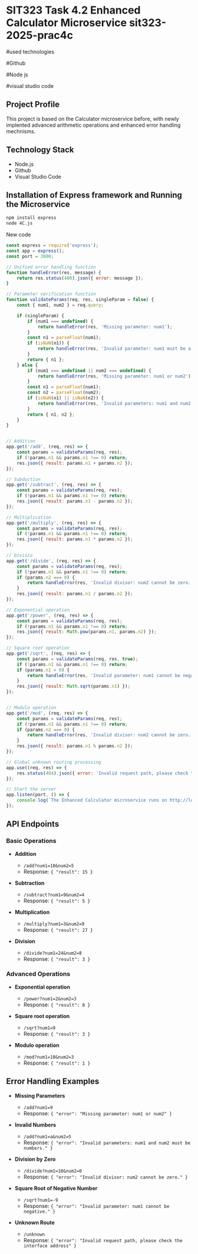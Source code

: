 # SIT323 Task 4.2 Enhanced Calculator Microservice sit323-2025-prac4c

#used technologies

#Github

#Node js

#visual studio code



## Project Profile

This project is based on the Calculator microservice before, with newly implented advanced arithmetic operations and enhanced error handling mechnisms.

## Technology Stack

- Node.js
- Github
- Visual Studio Code


## Installation of Express framework and Running the Microservice

```bash
npm install express
node 4C.js
```
New code
```javascript
const express = require('express');
const app = express();
const port = 3000;

// Unified error handling function
function handleError(res, message) {
    return res.status(400).json({ error: message });
}

// Parameter verification function
function validateParams(req, res, singleParam = false) {
    const { num1, num2 } = req.query;

    if (singleParam) {
        if (num1 === undefined) {
            return handleError(res, 'Missing parameter: num1');
        }
        const n1 = parseFloat(num1);
        if (isNaN(n1)) {
            return handleError(res, 'Invalid parameter: num1 must be a number.');
        }
        return { n1 };
    } else {
        if (num1 === undefined || num2 === undefined) {
            return handleError(res, 'Missing parameter: num1 or num2');
        }
        const n1 = parseFloat(num1);
        const n2 = parseFloat(num2);
        if (isNaN(n1) || isNaN(n2)) {
            return handleError(res, 'Invalid parameters: num1 and num2 must be numbers.');
        }
        return { n1, n2 };
    }
}


// Addition
app.get('/add', (req, res) => {
    const params = validateParams(req, res);
    if (!params.n1 && params.n1 !== 0) return;
    res.json({ result: params.n1 + params.n2 });
});

// Subduction
app.get('/subtract', (req, res) => {
    const params = validateParams(req, res);
    if (!params.n1 && params.n1 !== 0) return;
    res.json({ result: params.n1 - params.n2 });
});

// Multiplication
app.get('/multiply', (req, res) => {
    const params = validateParams(req, res);
    if (!params.n1 && params.n1 !== 0) return;
    res.json({ result: params.n1 * params.n2 });
});

// Divisio
app.get('/divide', (req, res) => {
    const params = validateParams(req, res);
    if (!params.n1 && params.n1 !== 0) return;
    if (params.n2 === 0) {
        return handleError(res, 'Invalid divisor: num2 cannot be zero.');
    }
    res.json({ result: params.n1 / params.n2 });
});

// Exponential operation
app.get('/power', (req, res) => {
    const params = validateParams(req, res);
    if (!params.n1 && params.n1 !== 0) return;
    res.json({ result: Math.pow(params.n1, params.n2) });
});

// Square root operation
app.get('/sqrt', (req, res) => {
    const params = validateParams(req, res, true);
    if (!params.n1 && params.n1 !== 0) return;
    if (params.n1 < 0) {
        return handleError(res, 'Invalid parameter: num1 cannot be negative.');
    }
    res.json({ result: Math.sqrt(params.n1) });
});


// Modulo operation
app.get('/mod', (req, res) => {
    const params = validateParams(req, res);
    if (!params.n1 && params.n1 !== 0) return;
    if (params.n2 === 0) {
        return handleError(res, 'Invalid divisor: num2 cannot be zero.');
    }
    res.json({ result: params.n1 % params.n2 });
});

// Global unknown routing processing
app.use((req, res) => {
    res.status(404).json({ error: 'Invalid request path, please check the interface address' });
});

// Start the server
app.listen(port, () => {
    console.log(`The Enhanced Calculator microservice runs on http://localhost:${port}`);
});
```


## API Endpoints

### Basic Operations

- **Addition**
  - `/add?num1=10&num2=5`
  - Response: `{ "result": 15 }`

- **Subtraction**
  - `/subtract?num1=9&num2=4`
  - Response: `{ "result": 5 }`

- **Multiplication**
  - `/multiply?num1=3&num2=9`
  - Response: `{ "result": 27 }`

- **Division**
  - `/divide?num1=24&num2=8`
  - Response: `{ "result": 3 }`

### Advanced Operations

- **Exponential operation**
  - `/power?num1=2&num2=3`
  - Response: `{ "result": 8 }`

- **Square root operation**
  - `/sqrt?num1=9`
  - Response: `{ "result": 3 }`

- **Modulo operation**
  - `/mod?num1=10&num2=3`
  - Response: `{ "result": 1 }`

## Error Handling Examples

- **Missing Parameters**
  - `/add?num1=9`
  - Response: `{ "error": "Missing parameter: num1 or num2" }`

- **Invalid Numbers**
  - `/add?num1=a&num2=5`
  - Response: `{ "error": "Invalid parameters: num1 and num2 must be numbers." }`

- **Division by Zero**
  - `/divide?num1=10&num2=0`
  - Response: `{ "error": "Invalid divisor: num2 cannot be zero." }`

- **Square Root of Negative Number**
  - `/sqrt?num1=-9`
  - Response: `{ "error": "Invalid parameter: num1 cannot be negative." }`

- **Unknown Route**
  - `/unknown`
  - Response: `{ "error": "Invalid request path, please check the interface address" }`

